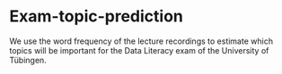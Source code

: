 # Exam-topic-prediction
We use the word frequency of the lecture recordings to estimate which topics will be important for the Data Literacy exam of the University of Tübingen.
